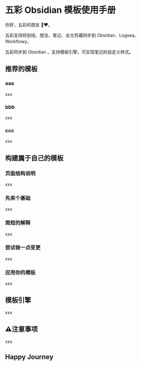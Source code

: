 # 五彩 Obsidian 模板使用手册

你好，五彩的朋友 🤝❤️。

五彩支持将划线、想法、笔记、全文剪藏同步到 Obsidian、Logseq、Workflowy。

五彩同步到 Obsidian ，支持模板引擎，可实现笔记的自定义样式。

## 推荐的模板

### aaa
xxx

### bbb
xxx

### ccc
xxx

## 构建属于自己的模板

### 页面结构说明
xxx

### 先来个基础
xxx

### 简短的解释
xxx

### 尝试做一点变更
xxx

### 应用你的模板
xxx

## 模板引擎
xxx

## ⚠️注意事项
xxx

## Happy Journey